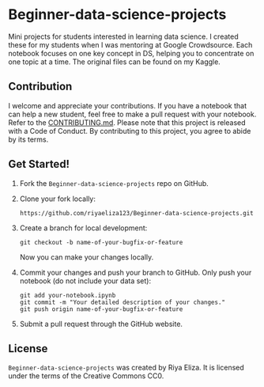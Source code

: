# Beginner-data-science-projects
Mini projects for students interested in learning data science. I created these for my students when I was mentoring at Google Crowdsource. Each notebook focuses on one key concept in DS, helping you to concentrate on one topic at a time. The original files can be found on my Kaggle.

## Contribution
I welcome and appreciate your contributions. If you have a notebook that can help a new student, feel free to make a pull request with your notebook. Refer to the [CONTRIBUTING.md](https://github.com/riyaeliza123/Beginner-data-science-projects/blob/main/CONTRIBUTING.md#Get-Started!). Please note that this project is released with a Code of Conduct. By contributing to this project, you agree to abide by its terms.

## Get Started!

1. Fork the `Beginner-data-science-projects` repo on GitHub.
2. Clone your fork locally:

   ```
   https://github.com/riyaeliza123/Beginner-data-science-projects.git
   ```
3. Create a branch for local development:

   ```
   git checkout -b name-of-your-bugfix-or-feature
   ```

   Now you can make your changes locally.
4. Commit your changes and push your branch to GitHub. Only push your notebook (do not include your data set):

   ```
   git add your-notebook.ipynb
   git commit -m "Your detailed description of your changes."
   git push origin name-of-your-bugfix-or-feature
   ```
5. Submit a pull request through the GitHub website.

## License

`Beginner-data-science-projects` was created by Riya Eliza. It is licensed under the terms of the Creative Commons CC0.
